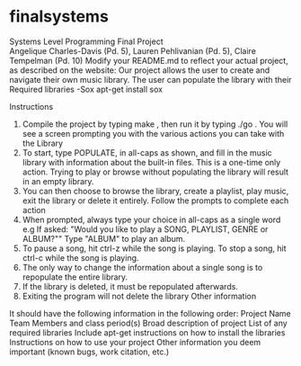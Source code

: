 # finalsystems
Systems Level Programming Final Project\
Angelique Charles-Davis (Pd. 5), Lauren Pehlivanian (Pd. 5), Claire Tempelman (Pd. 10)
Modify your README.md to reflect your actual project, as described on the website:
Our project allows the user to create and navigate their own music library. The user can populate the library with their
Required libraries
-Sox
  apt-get install sox
  
Instructions
1. Compile the project by typing make , then run it by typing ./go . You will see a screen prompting you with the various actions you can take with the Library
3. To start, type POPULATE, in all-caps as shown, and fill in the music library with information about the built-in files. This is a one-time only action. Trying to play or browse without populating the library will result in an empty library.
4. You can then choose to browse the library, create a playlist, play music, exit the library or delete it entirely. Follow the prompts to complete each action
5. When prompted, always type your choice in all-caps as a single word
  e.g If asked: "Would you like to play a SONG, PLAYLIST, GENRE or ALBUM?"" Type "ALBUM" to play an album.
6. To pause a song, hit ctrl-z while the song is playing. To stop a song, hit ctrl-c while the song is playing.
7. The only way to change the information about a single song is to repopulate the entire library.
8. If the library is deleted, it must be repopulated afterwards.
9. Exiting the program will not delete the library
Other information

It should have the following information in the following order:
Project Name
Team Members and class period(s)
Broad description of project
List of any required libraries
Include apt-get instructions on how to install the libraries
Instructions on how to use your project
Other information you deem important (known bugs, work citation, etc.)
